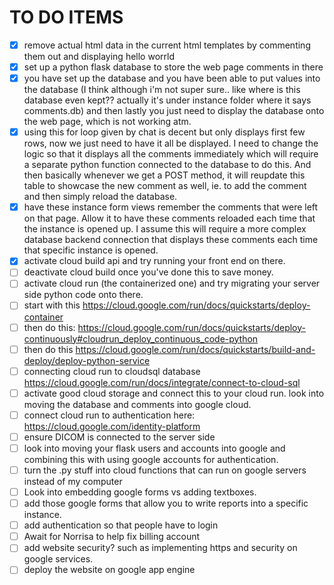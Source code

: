 
# TO DO ITEMS
- [x] remove actual html data in the current html templates by commenting them out and displaying hello worrld
- [x] set up a python flask database to store the web page comments in there 
- [x] you have set up the database and you have been able to put values into the database (I think although i'm not super sure.. like where is this database even kept?? actually it's under instance folder where it says comments.db) and then lastly you just need to display the database onto the web page, which is not working atm. 
- [x] using this for loop given by chat is decent but only displays first few rows, now we just need to have it all be displayed. I need to change the logic so that it displays all the comments immediately which will require a separate python function connected to the database to do this. And then basically whenever we get a POST method, it will reupdate this table to showcase the new comment as well, ie. to add the comment and then simply reload the database. 
- [x] have these instance form views remember the comments that were left on that page. Allow it to have these comments reloaded each time that the instance is opened up. I assume this will require a more complex database backend connection that displays these comments each time that specific instance is opened. 
- [x] activate cloud build api and try running your front end on there.
- [ ] deactivate cloud build once you've done this to save money. 
- [ ] activate cloud run (the containerized one) and try migrating your server side python code onto there. 
- [ ] start with this https://cloud.google.com/run/docs/quickstarts/deploy-container
- [ ] then do this: https://cloud.google.com/run/docs/quickstarts/deploy-continuously#cloudrun_deploy_continuous_code-python
- [ ] then do this https://cloud.google.com/run/docs/quickstarts/build-and-deploy/deploy-python-service
- [ ] connecting cloud run to cloudsql database https://cloud.google.com/run/docs/integrate/connect-to-cloud-sql
- [ ] activate good cloud storage and connect this to your cloud run. look into moving the database and comments into google cloud.
- [ ] connect cloud run to authentication here: https://cloud.google.com/identity-platform
- [ ] ensure DICOM is connected to the server side 
- [ ] look into moving your flask users and accounts into google and combining this with using google accounts for authentication.  
- [ ] turn the .py stuff into cloud functions that can run on google servers instead of my computer 
- [ ] Look into embedding google forms vs adding textboxes. 
-  [ ] add those google forms that allow you to write reports into a specific instance. 
- [ ] add authentication so that people have to login 
- [ ] Await for Norrisa to help fix billing account 
- [ ] add website security? such as implementing https and security on google services. 
- [ ]  deploy the website on google app engine  
